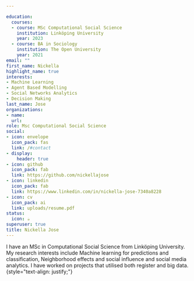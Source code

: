 ```yaml
---

education:
  courses:
  - course: MSc Computational Social Science
    institution: Linköping University
    year: 2023
  - course: BA in Sociology
    institution: The Open University 
    year: 2021
email: ""
first_name: Nickella
highlight_name: true
interests:
- Machine Learning
- Agent Based Modelling
- Social Networks Analytics
- Decision Making
last_name: Jose
organizations:
- name: 
  url: 
role: Msc Computational Social Science
social:
- icon: envelope
  icon_pack: fas
  link: /#contact
- display:
    header: true
- icon: github
  icon_pack: fab
  link: https://github.com/nickellajose
- icon: linkedin
  icon_pack: fab
  link: https://www.linkedin.com/in/nickella-jose-7340a8228
- icon: cv
  icon_pack: ai
  link: uploads/resume.pdf
status:
  icon: ☕️
superuser: true
title: Nickella Jose
---
```


I have an MSc in Computational Social Science from Linköping University. My research interests include Machine learning for predictions and classification, Neighborhood effects and social influence and social media analytics. I have worked on projects that utilised both register and big data.
{style="text-align: justify;"}
